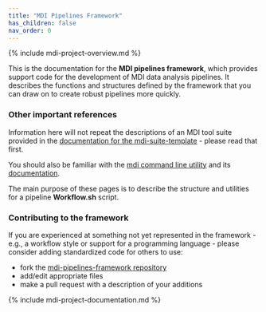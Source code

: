 ```yaml
---
title: "MDI Pipelines Framework"
has_children: false
nav_order: 0
---
```


{% include mdi-project-overview.md %}

This is the documentation for the **MDI pipelines framework**,
which provides support code for the development of 
MDI data analysis pipelines. It describes the functions and structures
defined by the framework that you can draw on to
create robust pipelines more quickly.

### Other important references

Information here will not repeat the 
descriptions of an MDI tool suite provided in the 
[documentation for the mdi-suite-template](/mdi-suite-template) - 
please read that first.

You should also be familiar with the 
[mdi command line utility](https://github.com/MiDataInt/mdi)
and its
[documentation](/mdi).

The main purpose of these pages is to describe
the structure and utilities for a pipeline **Workflow.sh** script.

### Contributing to the framework

If you are experienced at something not yet represented in the 
framework - e.g., a workflow style or support
for a programming language - please consider adding standardized 
code for others to use:

- fork the 
[mdi-pipelines-framework repository](https://github.com/MiDataInt/mdi-pipelines-framework)
- add/edit appropriate files
- make a pull request with a description of your additions

{% include mdi-project-documentation.md %}
